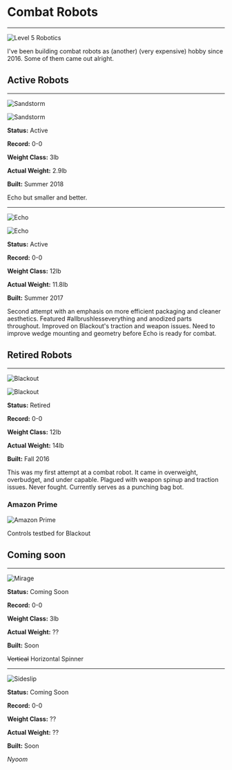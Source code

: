 # Combat Robots

---

![](https://i.imgur.com/KR5Z5Yo.png "Level 5 Robotics") 

I've been building combat robots as (another) (very expensive) hobby since 2016. Some of them came out alright. 

## Active Robots

---

![](https://i.imgur.com/sHEKu1z.png "Sandstorm") 

![](https://i.imgur.com/9s8z3tam.jpg "Sandstorm") 

**Status:** Active

**Record:** 0-0

**Weight Class:** 3lb

**Actual Weight:** 2.9lb

**Built:** Summer 2018

Echo but smaller and better. 

---

![](https://i.imgur.com/4i1ynSF.png "Echo") 

![](https://i.imgur.com/mOHeoP1m.png "Echo") 

**Status:** Active

**Record:** 0-0

**Weight Class:** 12lb

**Actual Weight:** 11.8lb

**Built:** Summer 2017

Second attempt with an emphasis on more efficient packaging and cleaner aesthetics. Featured #allbrushlesseverything and anodized parts throughout. Improved on Blackout's traction and weapon issues. Need to improve wedge mounting and geometry before Echo is ready for combat. 

## Retired Robots

---

![](https://i.imgur.com/v1N655V.png "Blackout") 

![](https://i.imgur.com/iRiYpj0m.jpg "Blackout")

**Status:** Retired

**Record:** 0-0

**Weight Class:** 12lb

**Actual Weight:** 14lb

**Built:** Fall 2016

This was my first attempt at a combat robot. It came in overweight, overbudget, and under capable. Plagued with weapon spinup and traction issues. Never fought. Currently serves as a punching bag bot.

### Amazon Prime

![](https://i.imgur.com/VLluqjl.gif "Amazon Prime")

Controls testbed for Blackout

## Coming soon

---

![](https://i.imgur.com/XA5vA93.png "Mirage") 

**Status:** Coming Soon

**Record:** 0-0

**Weight Class:** 3lb

**Actual Weight:** ??

**Built:** Soon

~~Vertical~~ Horizontal Spinner

---

![](https://i.imgur.com/K73SGDB.png "Sideslip") 

**Status:** Coming Soon

**Record:** 0-0

**Weight Class:** ??

**Actual Weight:** ??

**Built:** Soon

_Nyoom_
